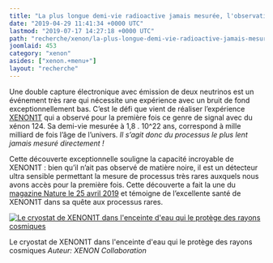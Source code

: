 ```yaml
---
title: "La plus longue demi-vie radioactive jamais mesurée, l'observation réalisée par XENON1T"
date: "2019-04-29 11:41:34 +0000 UTC"
lastmod: "2019-07-17 14:27:18 +0000 UTC"
path: "recherche/xenon/la-plus-longue-demi-vie-radioactive-jamais-mesuree-realisee-par-xenon1t.md"
joomlaid: 453
category: "xenon"
asides: ["xenon.+menu+"]
layout: "recherche"
---
```

Une double capture électronique avec émission de deux neutrinos est un événement très rare qui nécessite une expérience avec un bruit de fond exceptionnellement bas. C’est le défi que vient de réaliser l’expérience [XENON1T](http://www.xenon1t.org) qui a observé pour la première fois ce genre de signal avec du xénon 124. Sa demi-vie mesurée à 1,8 . 10^22 ans, correspond à mille milliard de fois l’âge de l’univers. _Il s’agit donc du processus le plus lent jamais mesuré directement !_

Cette découverte exceptionnelle souligne la capacité incroyable de XENON1T : bien qu’il n’ait pas observé de matière noire, il est un détecteur ultra sensible permettant la mesure de processus très rares auxquels nous avons accès pour la première fois. Cette découverte a fait la une du [magazine Nature le 25 avril 2019](https://www.nature.com/articles/d41586-019-01212-8) et témoigne de l’excellente santé de XENON1T dans sa quête aux processus rares.

[![Le cryostat de XENON1T dans l'enceinte d'eau qui le protège des rayons cosmiques](images/cryostat-xenon1t.jpg)](images/cryostat-xenon1t.jpg)

Le cryostat de XENON1T dans l'enceinte d'eau qui le protège des rayons cosmiques _Auteur: XENON Collaboration_
